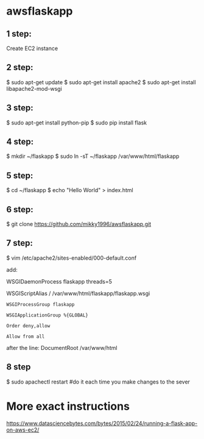 # awsflaskapp
## 1 step:
Create EC2 instance
## 2 step:
$ sudo apt-get update
$ sudo apt-get install apache2
$ sudo apt-get install libapache2-mod-wsgi
## 3 step:
$ sudo apt-get install python-pip
$ sudo pip install flask
## 4 step:
$ mkdir ~/flaskapp
$ sudo ln -sT ~/flaskapp /var/www/html/flaskapp
## 5 step:
$ cd ~/flaskapp
$ echo "Hello World" > index.html
## 6 step:
$ git clone https://github.com/mikky1996/awsflaskapp.git
## 7 step:
$ vim /etc/apache2/sites-enabled/000-default.conf

add:

WSGIDaemonProcess flaskapp threads=5

WSGIScriptAlias / /var/www/html/flaskapp/flaskapp.wsgi

<Directory flaskapp>
    
    WSGIProcessGroup flaskapp
    
    WSGIApplicationGroup %{GLOBAL}
    
    Order deny,allow
    
    Allow from all
    
</Directory>

after the line: DocumentRoot /var/www/html
## 8 step
$ sudo apachectl restart #do it each time you make changes to the sever

# More exact instructions
https://www.datasciencebytes.com/bytes/2015/02/24/running-a-flask-app-on-aws-ec2/
